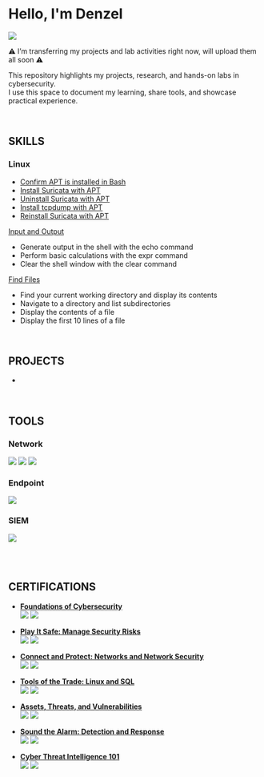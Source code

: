 # Hello, I'm Denzel
<a href="https://www.linkedin.com/in/denzelyunzal"><img src="https://img.shields.io/badge/-LinkedIn-0072b1?&style=for-the-badge&logo=linkedin&logoColor=white" /></a>

<p>⚠️ I’m transferring my projects and lab activities right now, will upload them all soon ⚠️</p>


This repository highlights my projects, research, and hands-on labs in cybersecurity.  
I use this space to document my learning, share tools, and showcase practical experience.

<br>

## SKILLS

### Linux

<a href="https://github.com/DenzelLabs/Install-Software" target="_blank" rel="noopener noreferrer">
<ul>
  <li>Confirm APT is installed in Bash</li>
  <li>Install Suricata with APT</li>
  <li>Uninstall Suricata with APT</li>
  <li>Install tcpdump with APT</li>
  <li>Reinstall Suricata with APT</li>
</ul>

<div><a href="https://github.com/DenzelLabs/Input-and-Output">Input and Output</a></div>
<ul>
  <li>Generate output in the shell with the echo command</li>
  <li>Perform basic calculations with the expr command</li>
  <li>Clear the shell window with the clear command</li>
</ul>

<div><a href="https://github.com/DenzelLabs/Find-Files">Find Files</a></div>
<ul>
  <li>Find your current working directory and display its contents</li>
  <li>Navigate to a directory and list subdirectories</li>
  <li>Display the contents of a file</li>
  <li>Display the first 10 lines of a file</li>
</ul>






<br>

## PROJECTS
- 
<br>

## TOOLS

### Network
<div>
<img src="https://img.shields.io/badge/-Suricata-EF3B2D?&style=for-the-badge&logo=Suricata&logoColor=white" />
<img src="https://img.shields.io/badge/-Wireshark-1679A7?&style=for-the-badge&logo=Wireshark&logoColor=white" />
<img src="https://img.shields.io/badge/-tcpdump-000000?&style=for-the-badge&logo=linux&logoColor=white" />  
</div>

### Endpoint
<img src="https://img.shields.io/badge/-Microsoft_Defender_for_Endpoint-00A4EF?&style=for-the-badge&logo=Microsoft&logoColor=white" />

### SIEM
<img src="https://img.shields.io/badge/-Splunk-000000?&style=for-the-badge&logo=Splunk&logoColor=white" />

<br><br>

## CERTIFICATIONS

- <a href="https://www.coursera.org/account/accomplishments" target="_blank"><strong>Foundations of Cybersecurity</strong></a>  
  [<img src="https://img.shields.io/badge/-Google-4285F4?style=for-the-badge&logo=Google&logoColor=white" />](https://www.coursera.org/professional-certificates/google-cybersecurity) 
  [<img src="https://img.shields.io/badge/-Coursera-0056D2?style=for-the-badge&logo=Coursera&logoColor=white" />](https://www.coursera.org/account/accomplishments)

- <a href="https://www.coursera.org/account/accomplishments" target="_blank"><strong>Play It Safe: Manage Security Risks</strong></a>  
  [<img src="https://img.shields.io/badge/-Google-4285F4?style=for-the-badge&logo=Google&logoColor=white" />](https://www.coursera.org/professional-certificates/google-cybersecurity) 
  [<img src="https://img.shields.io/badge/-Coursera-0056D2?style=for-the-badge&logo=Coursera&logoColor=white" />](https://www.coursera.org/account/accomplishments)

- <a href="https://www.coursera.org/account/accomplishments" target="_blank"><strong>Connect and Protect: Networks and Network Security</strong></a>  
  [<img src="https://img.shields.io/badge/-Google-4285F4?style=for-the-badge&logo=Google&logoColor=white" />](https://www.coursera.org/professional-certificates/google-cybersecurity) 
  [<img src="https://img.shields.io/badge/-Coursera-0056D2?style=for-the-badge&logo=Coursera&logoColor=white" />](https://www.coursera.org/account/accomplishments)

- <a href="https://www.coursera.org/account/accomplishments" target="_blank"><strong>Tools of the Trade: Linux and SQL</strong></a>  
  [<img src="https://img.shields.io/badge/-Google-4285F4?style=for-the-badge&logo=Google&logoColor=white" />](https://www.coursera.org/professional-certificates/google-cybersecurity) 
  [<img src="https://img.shields.io/badge/-Coursera-0056D2?style=for-the-badge&logo=Coursera&logoColor=white" />](https://www.coursera.org/account/accomplishments)

- <a href="https://www.coursera.org/account/accomplishments" target="_blank"><strong>Assets, Threats, and Vulnerabilities</strong></a>  
  [<img src="https://img.shields.io/badge/-Google-4285F4?style=for-the-badge&logo=Google&logoColor=white" />](https://www.coursera.org/professional-certificates/google-cybersecurity) 
  [<img src="https://img.shields.io/badge/-Coursera-0056D2?style=for-the-badge&logo=Coursera&logoColor=white" />](https://www.coursera.org/account/accomplishments)

- <a href="https://www.coursera.org/account/accomplishments" target="_blank"><strong>Sound the Alarm: Detection and Response</strong></a>  
  [<img src="https://img.shields.io/badge/-Google-4285F4?style=for-the-badge&logo=Google&logoColor=white" />](https://www.coursera.org/professional-certificates/google-cybersecurity) 
  [<img src="https://img.shields.io/badge/-Coursera-0056D2?style=for-the-badge&logo=Coursera&logoColor=white" />](https://www.coursera.org/account/accomplishments)

- <a href="https://arcx.io/" target="_blank"><strong>Cyber Threat Intelligence 101</strong></a>  
  [<img src="https://img.shields.io/badge/-CTI101-333333?style=for-the-badge&logo=target&logoColor=white" />](https://arcx.io/) 
  [<img src="https://img.shields.io/badge/-arcX-FF6F00?style=for-the-badge&logoColor=white" />](https://arcx.io/)





